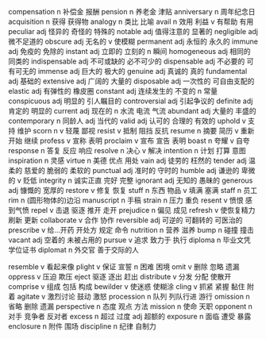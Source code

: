 compensation  n 补偿金 报酬
pension  n 养老金 津贴
anniversary  n 周年纪念日
acquisition  n 获得 获得物
analogy  n 类比 比喻
avail  n 效用 利益 v 有帮助 有用
peculiar  adj 怪异的 奇怪的 特殊的
notable  adj 值得注意的 显著的
negligible  adj 微不足道的
obscure  adj 无名的 v 使模糊 
permanent   adj 永恒的 永久的
immune  adj 免疫的 免除的
instant  adj 立即的 立刻的 n 瞬间
homogeneous  adj 相同的 同类的
indispensable  adj 不可或缺的 必不可少的
dispensable  adj 不必要的 可有可无的
immense  adj 巨大的 极大的
genuine  adj 真诚的 真的
fundamental  adj 基础的 
extensive  adj 广阔的 大量的
disposable  adj 一次性的 可自由支配的
elastic  adj 有弹性的 橡皮圈
constant  adj 连续发生的 不变的 n 常量
conspicuous  adj 明显的 引人瞩目的
controversial  adj 引起争议的
definite  adj 肯定的 明显的
current  adj 现在的 n 水流 电流 气流
abundant   adj 大量的 丰盛的
contemporary  n 同龄人 adj 当代的
valid  adj 认可的 合理的 有效的
uphold  v 支持 维护
scorn  n v 轻蔑 鄙视
resist  v 抵制 阻挡 反抗
resume  n 摘要 简历 v 重新开始 继续
profess  v 宣称 表明
proclaim  v 宣布 宣告 表明
boast  n 夸耀 v 自夸
response  n 答复 反应 响应
resolve  n 决心 v 解决
intention  n 计划 打算 意图
inspiration  n 灵感
virtue  n 美德 优点 用处
vain  adj 徒劳的 枉然的
tender  adj 温柔的 慈爱的 脆弱的 柔软的
punctual  adj 准时的 守时的
humble  adj 谦逊的 卑微的 v 贬低
integrity  n 诚实正直 完好 完整
ignorant  adj 无知的 愚昧的
generous  adj 慷慨的 宽厚的
restore  v 修复 恢复
stuff  n 东西 物品 v 填满 塞满
staff  n 员工
rim  n (圆形物体的)边沿
manuscript  n 手稿
strain  n 压力 重负
resent  v 愤恨 感到气愤
repel  v 击退 驱逐 推开 走开
prejudice  n 偏见 成见
refresh  v 使恢复精力 刷新 更新
collaborate  v 合作 协作
reversible  adj 可逆的 可翻转的 可医治的
prescribe  v  给...开药 开处方 规定 命令
nutrition   n 营养 滋养
bump  n 碰撞 撞击
vacant  adj 空着的 未被占用的
pursue  v 追求 致力于 执行
diploma  n 毕业文凭 学位证书
diplomat  n 外交官 善于交际的人

resemble  v 看起来像 
plight  v 保证 宣誓 n 困难 困境
omit  v 删除 忽略 遗漏
oppress  v 压迫 欺压
eject  驱逐 逐出 赶出
distribute  v 分发 分配 使散开
comprise  v 组成 包括 构成
bewilder  v 使迷惑 使糊涂
cling  v 抓紧 紧握 黏住 附着
agitate  v 激烈讨论 鼓动 激怒
procession  n 队列 列队行进 游行
omission  n 省略 删除 遗漏
perspective  n 态度 观点 方法
mission  n 使命 天职
opponent  n 对手 竞争者 反对者
excess  n 超过 过度 adj 超额的
exposure  n 面临 遭受 暴露
enclosure  n 附件 围场
discipline  n 纪律 自制力 